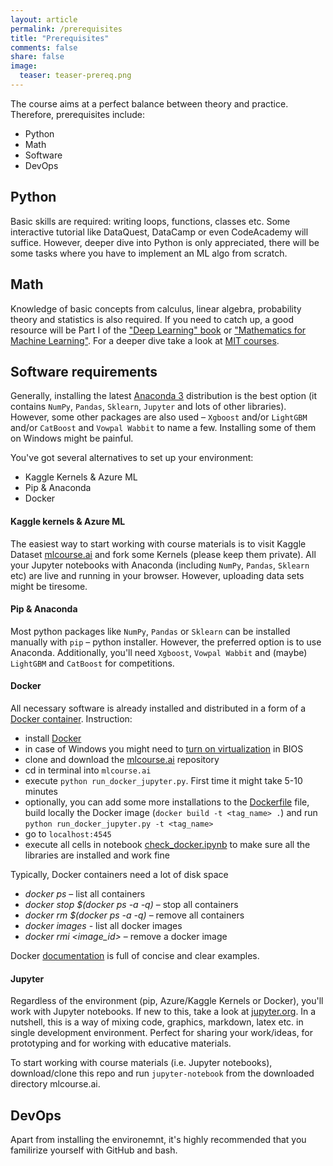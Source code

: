 ```yaml
---
layout: article
permalink: /prerequisites
title: "Prerequisites"
comments: false
share: false
image:
  teaser: teaser-prereq.png
---
```


The course aims at a perfect balance between theory and practice. Therefore, prerequisites include:
 - Python
 - Math
 - Software
 - DevOps 

## Python
Basic skills are required: writing loops, functions, classes etc. Some interactive tutorial like DataQuest, DataCamp or even CodeAcademy will suffice. However, deeper dive into Python is only appreciated, there will be some tasks where you have to implement an ML algo from scratch.

## Math
Knowledge of basic concepts from calculus, linear algebra, probability theory and statistics is also required. If you need to catch up, a good resource will be Part I of the ["Deep Learning" book](http://www.deeplearningbook.org/) or ["Mathematics for Machine Learning"](https://mml-book.github.io/). For a deeper dive take a look at [MIT courses](https://ocw.mit.edu/courses/mathematics/).

## Software requirements
Generally, installing the latest [Anaconda 3](https://www.anaconda.com/download/) distribution is the best option (it contains `NumPy`, `Pandas`, `Sklearn`, `Jupyter` and lots of other libraries). However, some other packages are also used – `Xgboost` and/or `LightGBM` and/or `CatBoost` and `Vowpal Wabbit` to name a few. Installing some of them on Windows might be painful.

You've got several alternatives to set up your environment:
 - Kaggle Kernels & Azure ML
 - Pip & Anaconda
 - Docker

#### Kaggle kernels & Azure ML
The easiest way to start working with course materials is to visit Kaggle Dataset [mlcourse.ai](https://www.kaggle.com/kashnitsky/mlcourse) and fork some Kernels (please keep them private). All your Jupyter notebooks with Anaconda (including `NumPy`, `Pandas`, `Sklearn` etc) are live and running in your browser. However, uploading data sets might be tiresome.

#### Pip & Anaconda
Most python packages like  `NumPy`, `Pandas` or  `Sklearn` can be installed manually with `pip` – python installer. However, the preferred option is to use Anaconda. Additionally, you'll need `Xgboost`, `Vowpal Wabbit` and (maybe) `LightGBM` and `CatBoost` for competitions. 

#### Docker
All necessary software is already installed and distributed in a form of a [Docker container](https://hub.docker.com/r/festline/mlcourse_open/). Instruction:

 - install [Docker](https://docs.docker.com/engine/installation/)
 - in case of Windows you might need to [turn on virtualization](http://www.sysprobs.com/disable-enable-virtualization-technology-bios) in BIOS
 - clone and download the [mlcourse.ai](https://github.com/Yorko/mlcourse.ai) repository
 - cd in terminal into `mlcourse.ai`
 - execute `python run_docker_jupyter.py`. First time it might take 5-10 minutes
 - optionally, you can add some more installations to the [Dockerfile](https://github.com/Yorko/mlcourse_open/blob/master/Dockerfile) file, build locally the Docker image (`docker build -t <tag_name> .`) and run `python run_docker_jupyter.py -t <tag_name>`
 - go to `localhost:4545`
 - execute all cells in notebook [check_docker.ipynb](https://github.com/Yorko/mlcourse_open/blob/master/docker_files/check_docker.ipynb) to make sure all the libraries are installed and work fine

Typically, Docker containers need a lot of disk space
- *docker ps* – list all containers
- *docker stop $(docker ps -a -q)* – stop all containers
- *docker rm $(docker ps -a -q)* – remove all containers
- *docker images* - list all docker images
- *docker rmi \<image_id\>* – remove a docker image

Docker [documentation](https://docs.docker.com/engine/getstarted/) is full of concise and clear examples. 

#### Jupyter
Regardless of the environment (pip, Azure/Kaggle Kernels or Docker), you'll work with Jupyter notebooks. If new to this, take a look at [jupyter.org](http://jupyter.org/). In a nutshell, this is a way of mixing code, graphics, markdown, latex etc. in single development environment. Perfect for sharing your work/ideas, for prototyping and for working with educative materials. 

To start working with course materials (i.e. Jupyter notebooks), download/clone this repo and run `jupyter-notebook` from the downloaded directory mlcourse.ai.

## DevOps
Apart from installing the environemnt, it's highly recommended that you familirize yourself with GitHub and bash. 

